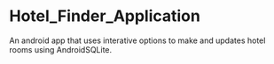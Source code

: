 # Hotel_Finder_Application
An android app that uses interative options to make and updates hotel rooms using AndroidSQLite.
